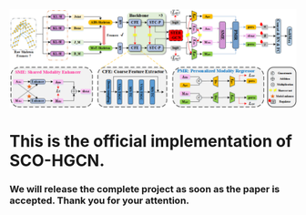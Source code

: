![SCO-HGCN](https://github.com/sunbeam-kkt/SCO-HGCN/blob/master/SCO-HGCN.png)

# This is the official implementation of SCO-HGCN. 

### We will release the complete project as soon as the paper is accepted. Thank you for your attention.
